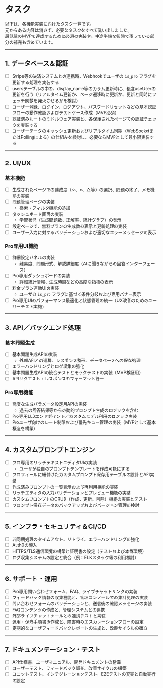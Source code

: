 # タスク

以下は、各機能実装に向けたタスク一覧です。  
元からある内容は消さず、必要なタスクをすべて洗い出しました。  
最低限のMVPを達成するために必須の実装や、中途半端な状態で残っている部分の補完も含めています。

---

## 1. データベース＆認証
- [ ] Stripe等の決済システムとの連携時、Webhookでユーザの `is_pro` フラグを更新する処理を実装する
- [ ] usersテーブルの中の、display_name等のカラム更新時に、都度useUserの更新を行う（リアルタイム更新か、ページ遷移時に更新か、更新と同時にフェッチ関数を発火させるかを検討）
- [ ] ユーザー登録、ログイン、ログアウト、パスワードリセットなどの基本認証フローの動作確認およびテストケース作成（MVP必須）
- [ ] 認証済みルートのミドルウェア実装と、各保護されたページでの認証チェックを実装する
- [ ] ユーザーデータのキャッシュ更新およびリアルタイム同期（WebSocketまたはPollingによる）の仕組みを検討し、必要ならMVPとして最小限実装する

---

## 2. UI/UX
### 基本機能
- [ ] 生成されたページでの達成度（⚪︎、×、△等）の選択、問題の終了、メモ機能の実装
- [ ] 問題管理ページの実装
  - 検索・フィルタ機能の追加
- [ ] ダッシュボード画面の実装
  - 学習状況（生成問題数、正解率、統計グラフ）の表示
- [ ] 設定ページで、無料プランの生成数の表示と更新処理の実装
- [ ] ユーザー入力に対するバリデーションおよび適切なエラーメッセージの表示

### Pro専用UI機能
- [ ] 詳細設定パネルの実装
  - 難易度、問題形式、解説詳細度（AIに聞きながらの回答インターフェース）
- [ ] Pro専用ダッシュボードの実装
  - 詳細統計情報、生成時間などの高度な指標の表示
- [ ] 料金プラン連動UIの実装
  - ユーザの `is_pro` フラグに基づく条件分岐および専用バナー表示
- [ ] Pro専用UIのパフォーマンス最適化と状態管理の統一（UX改善のためのユーザーテスト実施）

---

## 3. API／バックエンド処理
### 基本問題生成
- [ ] 基本問題生成APIの実装  
  - 外部APIとの連携、レスポンス整形、データベースへの保存処理
- [ ] エラーハンドリングとログ収集の強化
- [ ] 基本問題生成APIの統合テストとモックテストの実装（MVP検証用）
- [ ] APIリクエスト・レスポンスのフォーマット統一

### Pro専用機能
- [ ] 高度な生成パラメータ設定用APIの実装  
  - 過去の回答結果等からの動的プロンプト生成のロジックを含む
- [ ] Pro専用LLSエンドポイント／カスタムモデル利用のロジック実装
- [ ] Proユーザ向けのレート制限および優先キュー管理の実装（MVPとして基本構造を構築）

---

## 4. カスタムプロンプトエンジン
- [ ] プロ専用のリッチテキストエディタUIの実装  
  - ユーザが独自のプロンプトテンプレートを作成可能にする
- [ ] プロフィールに紐付けたカスタムプロンプト保存用テーブルの設計とAPI実装
- [ ] 作成済みプロンプトの一覧表示および再利用機能の実装
- [ ] リッチエディタの入力バリデーションとプレビュー機能の実装
- [ ] カスタムプロンプトのCRUD（作成、更新、削除）機能の実装とテスト
- [ ] プロンプト保存データのバックアップおよびバージョン管理の検討

---

## 5. インフラ・セキュリティ＆CI/CD
- [ ] 非同期処理のタイムアウト、リトライ、エラーハンドリングの強化
- [ ] Auth0の導入
- [ ] HTTPS/TLS通信環境の構築と証明書の設定（テストおよび本番環境）
- [ ] ログ収集システムの設定と統合（例：ELKスタック等の利用検討）

---

## 6. サポート・運用
- [ ] Pro専用問い合わせフォーム、FAQ、ライブチャットリンクの実装
- [ ] フィードバック情報の収集機能と、管理コンソールでの集計処理の実装
- [ ] 問い合わせフォームのバリデーションと、送信後の確認メッセージの実装
- [ ] FAQコンテンツの作成と、管理システムとの連携
- [ ] 外部ライブチャットツールとの連携テストと実装
- [ ] 運用・保守手順書の作成と、障害時のエスカレーションフローの設定
- [ ] 定期的なユーザフィードバックレポートの生成と、改善サイクルの確立

---

## 7. ドキュメンテーション・テスト
- [ ] API仕様書、ユーザマニュアル、開発ドキュメントの整備
- [ ] ユーザーテスト、フィードバック調査、改善サイクルの構築
- [ ] ユニットテスト、インテグレーションテスト、E2Eテストの充実と自動実行の設定 